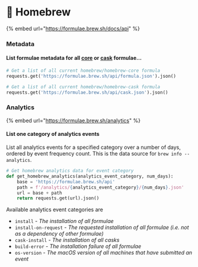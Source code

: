 # 🍺 Homebrew

{% embed url="https://formulae.brew.sh/docs/api" %}

### Metadata

#### List formulae metadata for all [core](https://github.com/Homebrew/homebrew-core) or [cask](https://github.com/Homebrew/homebrew-cask) formulae...

```python
# Get a list of all current homebrew/homebrew-core formula
requests.get('https://formulae.brew.sh/api/formula.json').json()

# Get a list of all current homebrew/homebrew-cask formula
requests.get('https://formulae.brew.sh/api/cask.json').json()
```

### Analytics

{% embed url="https://formulae.brew.sh/analytics" %}

#### List one category of analytics events&#x20;

List all analytics events for a specified category over a number of days, ordered by event frequency count. This is the data source for `brew info --analytics`.

```python
# Get homebrew analytics data for event category
def get_homebrew_analytics(analytics_event_category, num_days):
    base = 'https://formulae.brew.sh/api'
    path = f'/analytics/{analytics_event_category}/{num_days}.json'
    url = base + path
    return requests.get(url).json()
```

Available analytics event categories are

* `install` _- The installation of all formulae_
* `install-on-request` _- The requested installation of all formulae (i.e. not as a dependency of other formulae)_
* `cask-install` _- The installation of all casks_
* `build-error` _- The installation failure of all formulae_
* `os-version` _- The macOS version of all machines that have submitted an event_

